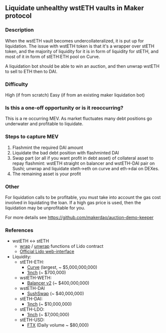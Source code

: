 ## Liquidate unhealthy wstETH vaults in Maker protocol

### Description
When the wstETH vault becomes undercollateralized, it is put up for liquidation. The issue with wstETH token is that it's a wrapper over stETH token, and the majority of liquidity for it is in form of liquidity for stETH, and most of it in form of stETH:ETH pool on Curve.

A liquidation bot should be able to win an auction, and then unwrap wstETH to sell to ETH then to DAI.

### Difficulty
High (if from scratch)
Easy (if from an existing maker liquidation bot)

### Is this a one-off opportunity or is it reoccurring?
This is a re occurring MEV. As market fluctuates many debt positions go underwater and profitable to liquidate.

### Steps to capture MEV

  1. Flashmint the required DAI amount
  2. Liquidate the bad debt position with flashminted DAI 
  3. Swap part (or all if you want profit in debt asset) of collateral asset to repay flashmint: wstETH straight on balancer and wstETH-DAI pair on Sushi; unwrap and liquidate steth->eth on curve and eth->dai on DEXes.
  4. The remaining asset is your profit

### Other
  For liquidation calls to be profitable, you must take into account the gas cost involved in liquidating the loan. If a high gas price is used, then the liquidation may be unprofitable for you.

  For more details see https://github.com/makerdao/auction-demo-keeper

### References
  - wstETH <-> stETH
    - [wrap](https://docs.lido.fi/contracts/wsteth/#wrap) / [unwrap](https://docs.lido.fi/contracts/wsteth/#unwrap) functions of Lido contract
    - [Official Lido web-interface](https://stake.lido.fi/wrap)
  - Liquidity:
    - stETH-ETH:
      - [Curve](https://curve.fi/steth) (largest, ~ $5,000,000,000)
      - [1inch](https://app.1inch.io/#/1/dao/pools?filter=stETH) (~ $700,000)
    - wstETH-WETH:
      - [Balancer v2](https://app.balancer.fi/?utm_source=medium&utm_medium=blog&utm_campaign=metastablepools#/pool/0x32296969ef14eb0c6d29669c550d4a0449130230000200000000000000000080) (~ $400,000,000)
    - wstETH-DAI
      - [SushSwap](https://app.sushi.com/swap?inputCurrency=0x7f39C581F595B53c5cb19bD0b3f8dA6c935E2Ca0&outputCurrency=0x6B175474E89094C44Da98b954EedeAC495271d0F) (~ $40,000,000)
    - stETH-DAI:
      - [1inch](https://app.1inch.io/#/1/dao/pools?filter=stETH) (~ $10,000,000)
    - stETH-LDO:
      - [1inch](https://app.1inch.io/#/1/dao/pools?filter=stETH) (~ $7,000,000)
    - stETH-USD:
      - [FTX](https://ftx.com/trade/STETH/USD) (Daily volume ~ $80,000)
